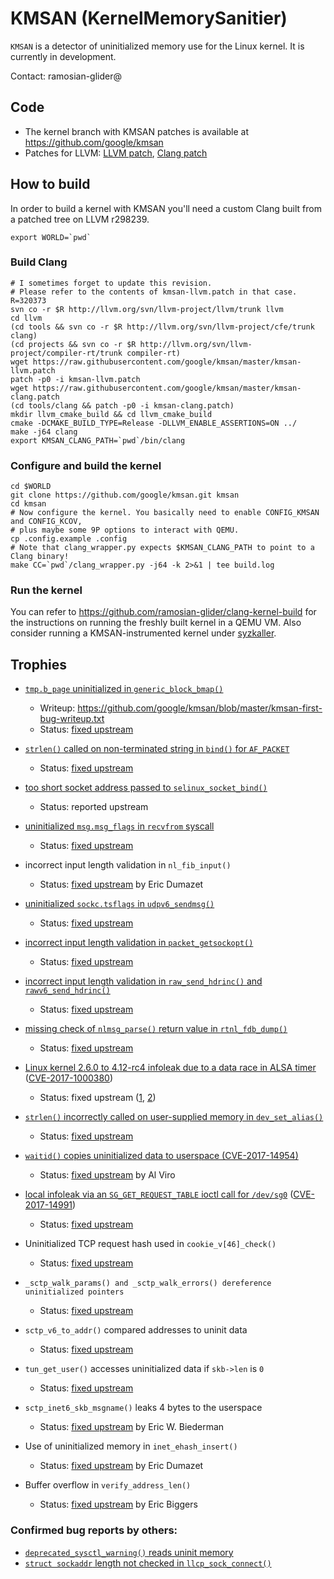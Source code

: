 # KMSAN (KernelMemorySanitier)

`KMSAN` is a detector of uninitialized memory use for the Linux kernel. It is
currently in development.

Contact: ramosian-glider@

## Code

*   The kernel branch with KMSAN patches is available at https://github.com/google/kmsan
*   Patches for LLVM: [LLVM patch](https://github.com/google/kmsan/blob/master/kmsan-llvm.patch),
    [Clang patch](https://github.com/google/kmsan/blob/master/kmsan-clang.patch)

## How to build

In order to build a kernel with KMSAN you'll need a custom Clang built from a patched tree on LLVM r298239.

```
export WORLD=`pwd`
```

### Build Clang
```
# I sometimes forget to update this revision.
# Please refer to the contents of kmsan-llvm.patch in that case.
R=320373
svn co -r $R http://llvm.org/svn/llvm-project/llvm/trunk llvm
cd llvm
(cd tools && svn co -r $R http://llvm.org/svn/llvm-project/cfe/trunk clang)
(cd projects && svn co -r $R http://llvm.org/svn/llvm-project/compiler-rt/trunk compiler-rt)
wget https://raw.githubusercontent.com/google/kmsan/master/kmsan-llvm.patch
patch -p0 -i kmsan-llvm.patch
wget https://raw.githubusercontent.com/google/kmsan/master/kmsan-clang.patch
(cd tools/clang && patch -p0 -i kmsan-clang.patch)
mkdir llvm_cmake_build && cd llvm_cmake_build
cmake -DCMAKE_BUILD_TYPE=Release -DLLVM_ENABLE_ASSERTIONS=ON ../
make -j64 clang
export KMSAN_CLANG_PATH=`pwd`/bin/clang
```

### Configure and build the kernel
```
cd $WORLD
git clone https://github.com/google/kmsan.git kmsan
cd kmsan
# Now configure the kernel. You basically need to enable CONFIG_KMSAN and CONFIG_KCOV,
# plus maybe some 9P options to interact with QEMU.
cp .config.example .config
# Note that clang_wrapper.py expects $KMSAN_CLANG_PATH to point to a Clang binary!
make CC=`pwd`/clang_wrapper.py -j64 -k 2>&1 | tee build.log
```

### Run the kernel
You can refer to https://github.com/ramosian-glider/clang-kernel-build for the instructions
on running the freshly built kernel in a QEMU VM.
Also consider running a KMSAN-instrumented kernel under [syzkaller](https://github.com/google/syzkaller).

## Trophies

*   [`tmp.b_page` uninitialized in
    `generic_block_bmap()`](https://lkml.org/lkml/2016/12/22/158)
    *   Writeup:
        https://github.com/google/kmsan/blob/master/kmsan-first-bug-writeup.txt
    *   Status: [fixed
        upstream](https://github.com/torvalds/linux/commit/2a527d6858c246db8afc3d576dbcbff0902f933b)
*   [`strlen()` called on non-terminated string in `bind()` for
    `AF_PACKET`](https://lkml.org/lkml/2017/2/28/270)
    *   Status: [fixed
        upstream](https://github.com/torvalds/linux/commit/540e2894f7905538740aaf122bd8e0548e1c34a4)
*   [too short socket address passed to
    `selinux_socket_bind()`](https://lkml.org/lkml/2017/3/3/524)
    *   Status: reported upstream
*   [uninitialized `msg.msg_flags` in `recvfrom`
    syscall](https://lkml.org/lkml/2017/3/7/361)
    *   Status: [fixed
        upstream](https://github.com/torvalds/linux/commit/9f138fa609c47403374a862a08a41394be53d461)
*   incorrect input length validation in `nl_fib_input()`
    *   Status: [fixed
        upstream](https://github.com/torvalds/linux/commit/c64c0b3cac4c5b8cb093727d2c19743ea3965c0b)
        by Eric Dumazet
*   [uninitialized `sockc.tsflags` in
    `udpv6_sendmsg()`](https://lkml.org/lkml/2017/3/21/505)
    *   Status: [fixed
        upstream](https://github.com/torvalds/linux/commit/d515684d78148884d5fc425ba904c50f03844020)
*   [incorrect input length validation in
    `packet_getsockopt()`](https://lkml.org/lkml/2017/4/25/628)
    *   Status: [fixed
        upstream](https://github.com/torvalds/linux/commit/fd2c83b35752f0a8236b976978ad4658df14a59f)
*   [incorrect input length validation in `raw_send_hdrinc()`
    and `rawv6_send_hdrinc()`](https://lkml.org/lkml/2017/5/3/351)
    *   Status: [fixed
        upstream](https://github.com/torvalds/linux/commit/86f4c90a1c5c1493f07f2d12c1079f5bf01936f2)
*   [missing check of `nlmsg_parse()` return value in
    `rtnl_fdb_dump()`](https://lkml.org/lkml/2017/5/23/346)
    *   Status: [fixed
        upstream](https://github.com/torvalds/linux/commit/0ff50e83b5122e836ca492fefb11656b225ac29c)
*   [Linux kernel 2.6.0 to 4.12-rc4 infoleak due to a data race in ALSA timer](http://openwall.com/lists/oss-security/2017/06/12/2) ([CVE-2017-1000380](http://cve.mitre.org/cgi-bin/cvename.cgi?name=CVE-2017-1000380))
    *   Status: fixed upstream ([1](https://github.com/torvalds/linux/commit/ba3021b2c79b2fa9114f92790a99deb27a65b728), [2](https://github.com/torvalds/linux/commit/d11662f4f798b50d8c8743f433842c3e40fe3378))
*   [`strlen()` incorrectly called on user-supplied memory in `dev_set_alias()`](https://lkml.org/lkml/2017/5/31/394)
    *   Status: [fixed
        upstream](https://github.com/torvalds/linux/commit/c28294b941232931fbd714099798eb7aa7e865d7)

*   [`waitid()` copies uninitialized data to userspace (CVE-2017-14954)](http://cve.mitre.org/cgi-bin/cvename.cgi?name=CVE-2017-14954)
    *   Status: [fixed upstream](https://github.com/torvalds/linux/commit/6c85501f2fabcfc4fc6ed976543d252c4eaf4be9) by Al Viro
*   [local infoleak via an `SG_GET_REQUEST_TABLE` ioctl call for `/dev/sg0`](http://www.openwall.com/lists/oss-security/2017/10/09/6) ([CVE-2017-14991](https://cve.mitre.org/cgi-bin/cvename.cgi?name=2017-14991))
    *   Status: [fixed upstream](https://git.kernel.org/pub/scm/linux/kernel/git/torvalds/linux.git/commit/?id=3e0097499839e0fe3af380410eababe5a47c4cf9)
*   Uninitialized TCP request hash used in `cookie_v[46]_check()`
    *   Status: [fixed upstream](https://github.com/torvalds/linux/commit/18bcf2907df935981266532e1e0d052aff2e6fae)
*   `_sctp_walk_params() and _sctp_walk_errors() dereference uninitialized pointers`
    *   Status: [fixed upstream](https://github.com/torvalds/linux/commit/b1f5bfc27a19f214006b9b4db7b9126df2dfdf5a)
*   `sctp_v6_to_addr()` compared addresses to uninit data
    *   Status: [fixed upstream](https://github.com/torvalds/linux/commit/15339e441ec46fbc3bf3486bb1ae4845b0f1bb8d#diff-525010da1ffa389226076f14b694d47d)
*   `tun_get_user()` accesses uninitialized data if `skb->len` is `0`
    *   Status: [fixed upstream](https://github.com/torvalds/linux/commit/2580c4c17aee3ad58e9751012bad278dd074ccae#diff-c5903446ad04d2f699bca63f6f11e5bf)
*   `sctp_inet6_skb_msgname()` leaks 4 bytes to the userspace
    *   Status: [fixed upstream](https://github.com/torvalds/linux/commit/7c8a61d9ee1df0fb4747879fa67a99614eb62fec) by Eric W. Biederman
*   Use of uninitialized memory in `inet_ehash_insert()`
    *   Status: [fixed upstream](https://github.com/torvalds/linux/commit/d7efc6c11b277d9d80b99b1334a78bfe7d7edf10) by Eric Dumazet
*   Buffer overflow in `verify_address_len()`
    *   Status: [fixed upstream](https://github.com/torvalds/linux/commit/06b335cb51af018d5feeff5dd4fd53847ddb675a) by Eric Biggers


### Confirmed bug reports by others:
*   [`deprecated_sysctl_warning()` reads uninit memory](https://lkml.org/lkml/2017/5/24/498)
*   [`struct sockaddr` length not checked in `llcp_sock_connect()`](https://github.com/torvalds/linux/commit/608c4adfcabab220142ee335a2a003ccd1c0b25b)
